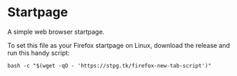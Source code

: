 # Startpage
A simple web browser startpage.

To set this file as your Firefox startpage on Linux, download the release and run this handy script:
<pre><code>bash -c "$(wget -qO - 'https://stpg.tk/firefox-new-tab-script')"
</code></pre>
